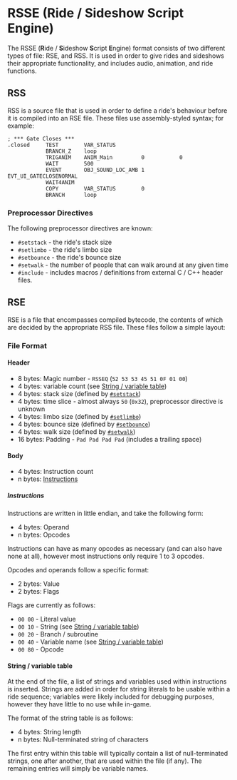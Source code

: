 # RSSE (Ride / Sideshow Script Engine)

The RSSE (**R**ide / **S**ideshow **S**cript **E**ngine) format consists of two different types of file: RSE, and RSS.  It is used in order to give rides and sideshows their appropriate functionality, and includes audio, animation, and ride functions.

## RSS

RSS is a source file that is used in order to define a ride's behaviour before it is compiled into an RSE file.  These files use assembly-styled syntax; for example:

```assembly
; *** Gate Closes ***
.closed     TEST        VAR_STATUS
            BRANCH_Z    loop
            TRIGANIM    ANIM_Main         0           0
            WAIT        500
            EVENT       OBJ_SOUND_LOC_AMB 1           EVT_UI_GATECLOSENORMAL
            WAIT4ANIM
            COPY        VAR_STATUS        0
            BRANCH      loop
```

### Preprocessor Directives

The following preprocessor directives are known:

- `#setstack` - the ride's stack size
- `#setlimbo` - the ride's limbo size
- `#setbounce` - the ride's bounce size
- `#setwalk` - the number of people that can walk around at any given time
- `#include` - includes macros / definitions from external C / C++ header files.

## RSE

RSE is a file that encompasses compiled bytecode, the contents of which are decided by the appropriate RSS file. These files follow a simple layout:

### File Format

#### Header

- 8 bytes: Magic number - `RSSEQ` (`52 53 53 45 51 0F 01 00`)
- 4 bytes: variable count (see [String / variable table](#string--variable-table))
- 4 bytes: stack size (defined by [`#setstack`](#preprocessor-directives))
- 4 bytes: time slice - almost always `50` (`0x32`), preprocessor directive is unknown
- 4 bytes: limbo size (defined by [`#setlimbo`](#preprocessor-directives))
- 4 bytes: bounce size (defined by [`#setbounce`](#preprocessor-directives))
- 4 bytes: walk size (defined by [`#setwalk`](#preprocessor-directives))
- 16 bytes: Padding - `Pad Pad Pad Pad` (includes a trailing space)

#### Body

- 4 bytes: Instruction count
- n bytes: [Instructions](#instructions)

##### Instructions

Instructions are written in little endian, and take the following form:

- 4 bytes: Operand
- n bytes: Opcodes

Instructions can have as many opcodes as necessary (and can also have none at all), however most instructions only require 1 to 3 opcodes.

Opcodes and operands follow a specific format:

- 2 bytes: Value
- 2 bytes: Flags

Flags are currently as follows:

- `00 00` - Literal value
- `00 10` - String (see [String / variable table](#string--variable-table))
- `00 20` - Branch / subroutine
- `00 40` - Variable name (see [String / variable table](#string--variable-table))
- `00 80` - Opcode

#### String / variable table

At the end of the file, a list of strings and variables used within instructions is inserted. Strings are added in order for string literals to be usable within a ride sequence; variables were likely included for debugging purposes, however they have little to no use while in-game.

The format of the string table is as follows:

- 4 bytes: String length
- n bytes: Null-terminated string of characters

The first entry within this table will typically contain a list of null-terminated strings, one after another, that are used within the file (if any).  The remaining entries will simply be variable names.
